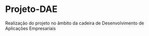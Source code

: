 # Projeto-DAE
Realização do projeto no âmbito da cadeira de Desenvolvimento de Aplicações Empresariais
